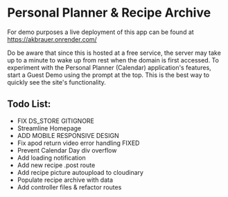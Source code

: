 # Personal Planner & Recipe Archive
For demo purposes a live deployment of this app can be found at https://akbrauer.onrender.com/

Do be aware that since this is hosted at a free service, the server may take up to a minute to wake up from rest when the domain is first accessed. To experiment with the Personal Planner (Calendar) application's features, start a Guest Demo using the prompt at the top. This is the best way to quickly see the site's functionality.

## Todo List:
<ul>
  <li>FIX DS_STORE GITIGNORE</li>
  <li>Streamline Homepage</li>
  <li>ADD MOBILE RESPONSIVE DESIGN</li>
  <li>Fix apod return video error handling FIXED</li>
  <li>Prevent Calendar Day div overflow</li>
  <li>Add loading notification</li>
  <li>Add new recipe .post route</li>
  <li>Add recipe picture autoupload to cloudinary</li>
  <li>Populate recipe archive with data</li>
  <li>Add controller files & refactor routes</li>
</ul>
